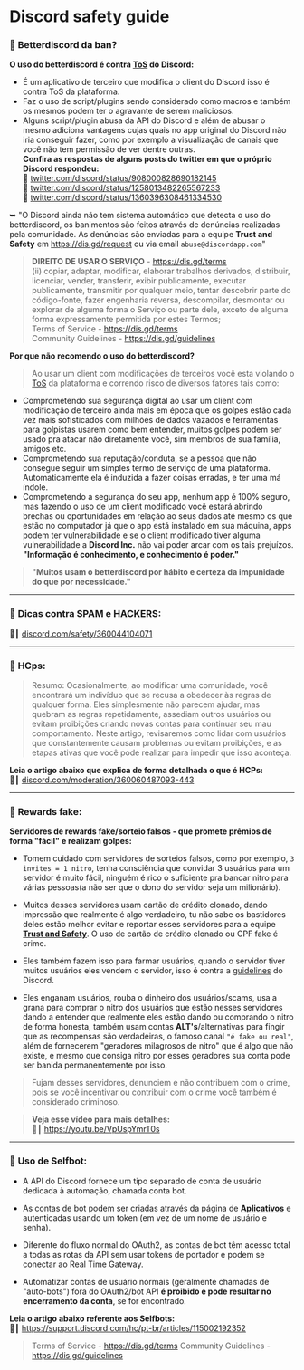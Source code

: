 # Discord safety guide
### 📜 **Betterdiscord da ban?**
**__O uso do betterdiscord é contra [ToS](https://dis.gd/terms) do Discord:__**

- É um aplicativo de terceiro que modifica o client do Discord isso é contra ToS da plataforma.<br>
- Faz o uso de script/plugins sendo considerado como macros e também os mesmos podem ter o agravante de serem maliciosos.<br>
- Alguns script/plugin abusa da API do Discord e além de abusar o mesmo adiciona vantagens cujas quais no app original do Discord não iria conseguir fazer, como por exemplo a visualização de canais que você não tem permissão de ver dentre outras.<br>
 **__Confira as respostas de alguns posts do twitter em que o próprio Discord respondeu:__**<br>
:link: [twitter.com/discord/status/908000828690182145](https://twitter.com/discord/status/908000828690182145)<br>
:link: [twitter.com/discord/status/1258013482265567233](https://twitter.com/discord/status/1258013482265567233)<br>
:link: [twitter.com/discord/status/1360396308461334530](https://twitter.com/discord/status/1360396308461334530)<br>

➥ "O Discord ainda não tem sistema automático que detecta o uso do betterdiscord, os banimentos são feitos através de denúncias realizadas pela comunidade. As denúncias são enviadas para a equipe **Trust and Safety** em https://dis.gd/request ou via email `abuse@discordapp.com`"<br>

> **__DIREITO DE USAR O SERVIÇO__** - <https://dis.gd/terms><br>
> (ii) copiar, adaptar, modificar, elaborar trabalhos derivados, distribuir, licenciar, vender, transferir, exibir publicamente, executar publicamente, transmitir por qualquer meio, tentar descobrir parte do código-fonte, fazer engenharia reversa, descompilar, desmontar ou explorar de alguma forma o Serviço ou parte dele, exceto de alguma forma expressamente permitida por estes Termos;<br>
> Terms of Service - <https://dis.gd/terms><br>
> Community Guidelines - <https://dis.gd/guidelines><br>

 **__Por que não recomendo o uso do betterdiscord?__**<br>
> Ao usar um client com modificações de terceiros você esta violando o [ToS](https://dis.gd/terms) da plataforma e correndo risco de diversos fatores tais como:<br>
- Comprometendo sua segurança digital ao usar um client com modificação de terceiro ainda mais em época que os golpes estão cada vez mais sofisticados com milhões de dados vazados e ferramentas para golpistas usarem como bem entender, muitos golpes podem ser usado pra atacar não diretamente você, sim membros de sua família, amigos etc.<br>
- Comprometendo sua reputação/conduta, se a pessoa que não consegue seguir um simples termo de serviço de uma plataforma. Automaticamente ela é induzida a fazer coisas erradas, e ter uma má índole.<br>
- Comprometendo a segurança do seu app, nenhum app é 100% seguro, mas fazendo o uso de um client modificado você estará abrindo brechas ou oportunidades em relação ao seus dados até mesmo os que estão no computador já que o app está instalado em sua máquina, apps podem ter vulnerabilidade e se o client modificado tiver alguma vulnerabilidade a **Discord Inc.** não vai poder arcar com os tais prejuízos. **"Informação é conhecimento, e conhecimento é poder."**<br>
> **"Muitos usam o betterdiscord por hábito e certeza da impunidade do que por necessidade."**
---
### 📜 **__Dicas contra SPAM e HACKERS:__**
:link:┃ [discord.com/safety/360044104071](https://discord.com/safety/360044104071-Tips-against-spam-and-hacking)

---
### 📜 **HCps:**
> Resumo: Ocasionalmente, ao modificar uma comunidade, você encontrará um indivíduo que se recusa a obedecer às regras de qualquer forma. Eles simplesmente não parecem ajudar, mas quebram as regras repetidamente, assediam outros usuários ou evitam proibições criando novas contas para continuar seu mau comportamento. Neste artigo, revisaremos como lidar com usuários que constantemente causam problemas ou evitam proibições, e as etapas ativas que você pode realizar para impedir que isso aconteça.

**__Leia o artigo abaixo que explica de forma detalhada o que é HCPs:__**<br>
:link:┃ [discord.com/moderation/360060487093-443](https://discord.com/moderation/360060487093-443)

---
### 📜 **Rewards fake:**
**Servidores de  rewards fake/sorteio falsos - que promete prêmios de forma "fácil" e realizam golpes:** 
- Tomem cuidado com servidores de sorteios falsos, como por exemplo, `3 invites = 1 nitro`, tenha consciência que convidar 3 usuários para um servidor é muito fácil, ninguém é rico o suficiente pra bancar nitro para várias pessoas(a não ser que o dono do servidor seja um milionário).<br>
       
- Muitos desses servidores usam cartão de crédito clonado, dando impressão que realmente é algo verdadeiro, tu não sabe os bastidores deles estão melhor evitar e reportar esses servidores para a equipe [**Trust and Safety**](https://dis.gd/request). O uso de cartão de crédito clonado ou CPF fake é crime.
    
- Eles também fazem isso para farmar usuários, quando o servidor tiver muitos usuários eles vendem o servidor, isso é contra a [guidelines](https://dis.gd/guidelines) do Discord.
    
- Eles enganam usuários, rouba o dinheiro dos usuários/scams, usa a grana para comprar o nitro dos usuários que estão nesses servidores dando a entender que realmente eles estão dando ou comprando o nitro de forma honesta, também usam contas **ALT's**/alternativas para fingir que as recompensas são verdadeiras, o famoso canal `"é fake ou real"`, além de fornecerem "geradores milagrosos de  nitro" que é algo que não existe, e mesmo que consiga nitro por esses geradores sua conta pode ser banida permanentemente por isso.
    
> Fujam desses servidores, denunciem e não contribuem com o crime, pois se você incentivar ou contribuir com o crime você também é considerado criminoso.
    
> **Veja esse vídeo para mais detalhes:**<br>
> :link:┃ <https://youtu.be/VpUspYmrT0s>

---
### 📜 **Uso de Selfbot:**
- A API do Discord fornece um tipo separado de conta de usuário dedicada à automação, chamada conta bot. 

- As contas de bot podem ser criadas através da página de [**Aplicativos**](https://discord.com/developers/applications) e autenticadas usando um token (em vez de um nome de usuário e senha). 

- Diferente do fluxo normal do OAuth2, as contas de bot têm acesso total a todas as rotas da API sem usar tokens de portador e podem se conectar ao Real Time Gateway. 

- Automatizar contas de usuário normais (geralmente chamadas de "auto-bots") fora do OAuth2/bot API **é proibido e pode resultar no encerramento da conta**, se for encontrado.

**__Leia o artigo abaixo referente aos Selfbots:__**<br>
:link:┃ <https://support.discord.com/hc/pt-br/articles/115002192352>

> Terms of Service - <https://dis.gd/terms> 
> Community Guidelines - <https://dis.gd/guidelines>
